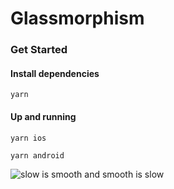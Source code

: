 # Glassmorphism

### Get Started
#### Install dependencies
```
yarn 
```
#### Up and running
```
yarn ios
```
```
yarn android
```

![slow is smooth and smooth is slow](https://user-images.githubusercontent.com/44136333/196425128-16bf4f9c-54bb-4334-a79c-4d3c0828aed8.gif)
